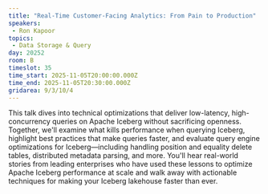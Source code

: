 ```yaml
---
title: "Real-Time Customer-Facing Analytics: From Pain to Production"
speakers:
 - Ron Kapoor
topics: 
 - Data Storage & Query
day: 20252
room: B
timeslot: 35
time_start: 2025-11-05T20:00:00.000Z
time_end: 2025-11-05T20:30:00.000Z
gridarea: 9/3/10/4
---
```


This talk dives into technical optimizations that deliver low-latency, high-concurrency queries on Apache Iceberg without sacrificing openness. Together, we'll examine what kills performance when querying Iceberg, highlight best practices that make queries faster, and evaluate query engine optimizations for Iceberg—including handling position and equality delete tables, distributed metadata parsing, and more. You'll hear real-world stories from leading enterprises who have used these lessons to optimize Apache Iceberg performance at scale and walk away with actionable techniques for making your Iceberg lakehouse faster than ever.
